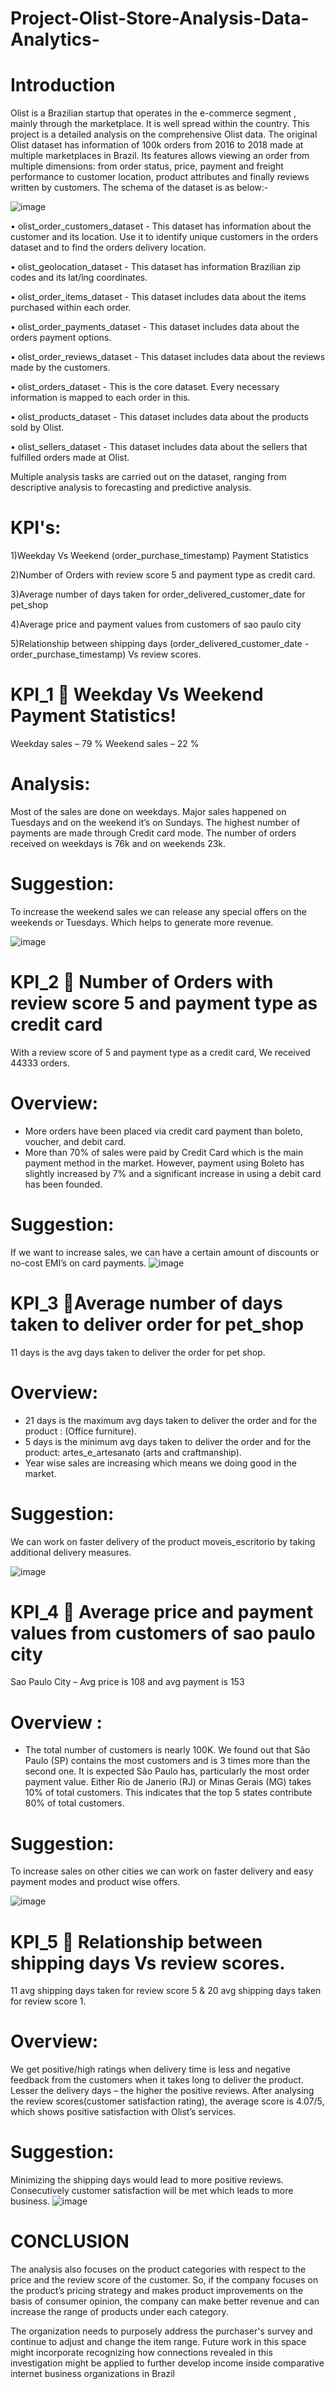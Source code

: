 # Project-Olist-Store-Analysis-Data-Analytics-

# Introduction

Olist is a Brazilian startup that operates in the e-commerce segment , mainly through the marketplace. It is well spread within the country. This project is a detailed analysis on the comprehensive Olist data. The original Olist dataset has information of 100k orders from 2016 to 2018 made at multiple marketplaces in Brazil. Its features allows viewing an order from multiple dimensions: from order status, price, payment and freight performance to customer location, product attributes and finally reviews written by customers. The schema of the dataset is as below:-

![image](https://user-images.githubusercontent.com/103564871/233910024-42caa9b9-6040-4701-9832-a427490afc21.png)

•	olist_order_customers_dataset - This dataset has information about the customer and its location. Use it to identify unique customers in the orders dataset and to find the orders delivery location.

•	olist_geolocation_dataset - This dataset has information Brazilian zip codes and its lat/lng coordinates.

•	olist_order_items_dataset - This dataset includes data about the items purchased within each order.

•	olist_order_payments_dataset - This dataset includes data about the orders payment options.

•	olist_order_reviews_dataset - This dataset includes data about the reviews made by the customers.

•	olist_orders_dataset - This is the core dataset. Every necessary information is mapped to each order in this.

•	olist_products_dataset - This dataset includes data about the products sold by Olist.

•	olist_sellers_dataset - This dataset includes data about the sellers that fulfilled orders made at Olist.

Multiple analysis tasks are carried out on the dataset, ranging from descriptive analysis to forecasting and predictive analysis.

# KPI's:

1)Weekday Vs Weekend (order_purchase_timestamp) Payment Statistics

2)Number of Orders with review score 5 and payment type as credit card.

3)Average number of days taken for order_delivered_customer_date for pet_shop

4)Average price and payment values from customers of sao paulo city

5)Relationship between shipping days (order_delivered_customer_date - order_purchase_timestamp) Vs review scores.

# KPI_1  Weekday Vs Weekend Payment Statistics!

Weekday  sales – 79 %
Weekend sales – 22 %
# Analysis:
Most of the sales are done on weekdays. Major sales happened on Tuesdays and on the weekend it’s on Sundays. 
The highest number of payments are made through Credit card mode. 
The number of orders received on weekdays is 76k and on weekends 23k.
# Suggestion:
To increase the weekend sales we can release any special offers on the weekends or Tuesdays. Which helps to generate more revenue.

![image](https://user-images.githubusercontent.com/103564871/233911608-2bf4fbe7-e074-4624-b8d7-622f55226484.png)

# KPI_2  Number of Orders with review score 5 and payment type as credit card

With a review score of 5 and payment type as a credit card, We received 44333 orders.

# Overview:
- More orders have been placed via credit card payment than boleto, voucher, and debit card.
-  More than 70% of sales were paid by Credit Card which is the main payment method in the market. However, payment using Boleto has slightly increased by 7% and a significant increase in using a debit card has been founded.
# Suggestion:
If we want to increase sales, we can have a certain amount of discounts or no-cost EMI’s on card payments.
![image](https://user-images.githubusercontent.com/103564871/233911765-f25680bc-2dd4-44c9-a0cb-beb6fe23892f.png)

# KPI_3 Average number of days taken to deliver order for pet_shop

11 days is the avg days taken to deliver the order for pet shop.

# Overview:
- 21 days is the maximum avg days taken to deliver the order and for the product : (Office furniture).
- 5 days is the minimum avg days taken to deliver the order and for the product: artes_e_artesanato (arts and craftmanship).
- Year wise sales are increasing which means we doing good in the market.

# Suggestion:
We can work on faster delivery of the product moveis_escritorio by taking additional delivery measures.

![image](https://user-images.githubusercontent.com/103564871/233911969-1ed873ce-423d-41e5-a985-9a44f3f6feef.png)


# KPI_4  Average price and payment values from customers of sao paulo city

Sao Paulo City – Avg price is 108 and avg payment is 153
# Overview :
- The total number of customers is nearly 100K. We found out that São Paulo (SP) contains the most customers and is 3 times more than the second one. It is expected São Paulo has, particularly the most order payment value. Either Rio de Janerio (RJ) or Minas Gerais (MG) takes 10% of total customers. This indicates that the top 5 states contribute 80% of total customers.
# Suggestion:
To increase sales on other cities we can work on faster delivery and easy payment modes and product wise offers.

![image](https://user-images.githubusercontent.com/103564871/233912137-bdc4a3ff-77af-4458-bb76-5f6410390549.png)

# KPI_5  Relationship between shipping days Vs review scores.

11 avg shipping days taken for review score 5 & 20 avg shipping days taken for review score 1.
# Overview:
We get positive/high ratings when delivery time is less and negative feedback from the customers when it takes long to deliver the product.
Lesser the delivery days – the higher the positive reviews.
After analysing the review scores(customer satisfaction rating), the average score is 4.07/5, which shows positive satisfaction with Olist’s services.
# Suggestion:
Minimizing the shipping days would lead to more positive reviews. Consecutively customer satisfaction will be met which leads to more business.
![image](https://user-images.githubusercontent.com/103564871/233912371-40247d5f-6a75-43b1-9051-98ea5cc9c567.png)

# CONCLUSION

The analysis also focuses on the product categories with respect to the price and the review score of the customer. So, if the company focuses on the product’s pricing strategy and makes product improvements on the basis of consumer opinion, the company can make better revenue and can increase the range of products under each category. 

The organization needs to purposely address the purchaser's survey and continue to adjust and change the item range. Future work in this space might incorporate recognizing how connections revealed in this investigation might be applied to further develop income inside comparative internet business organizations in Brazil

